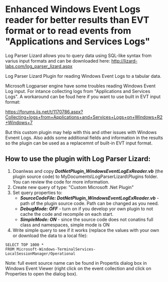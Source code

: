 # Enhanced Windows Event Logs reader for better results than EVT format or to read events from "Applications and Services Logs"

Log Parser Lizard allows you to query data using SQL-like syntax from varius input formats and can be downloaded here: http://lizard-labs.com/log_parser_lizard.aspx

Log Parser Lizard Plugin for reading Windows Event Logs to a tabular data. 

Microsoft Logparser engine have some troubles reading Windows Event Log input. For intance collecting logs from "Applications and Services Logs". A workaround can be foud here if you want to use built in EVT input format:

https://forums.iis.net/t/1170786.aspx?Collecting+logs+from+Applications+and+Services+Logs+on+Windows+R2+Windows+7

But this custom plugin may help with this and other issues with Windows Evnent Logs. Also adds some additional fields and information in the results so the plugin can be used as a replacemnt of built-in EVT input format.

## How to use the plugin with Log Parser Lizard:

1. Doanlwas and copy ***DotNetPlugin_WindowsEventLogExReader.vb*** (the plugin source code) to MyDocuments\LogParserLizard\Plugins folder. You can review the code for more information.
2. Create new query of type: "Custom Microsoft .Net Plugin"
3. Set query properties to: 
	- ***SourceCodeFile: DotNetPlugin_WindowsEventLogExReader.vb*** - path of the plugin source code. Path can be changed as you need.
	- ***DebugMode: OFF*** - turn on if you develop yor own plugin to not cache the code and recompile on each start.
	- ***SimpleMode: ON*** - since the source code does not conatins full class and namespaces, simple mode is ON
4. Write simple query to see if it works (replace the values with your own or download the data to a local file): 

```
SELECT TOP 1000 * 
FROM Microsoft-Windows-TerminalServices-LocalSessionManager/Operational
```

Note: full event source name can be found in Propertis dialog box in Windows Event Viewer (right click on the event collection and click on Properties to open the dialog box).